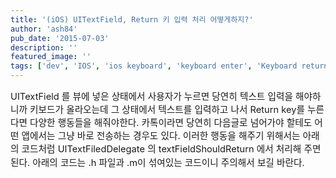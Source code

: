 ```yaml
---
title: '(iOS) UITextField, Return 키 입력 처리 어떻게하지?'
author: 'ash84'
pub_date: '2015-07-03'
description: ''
featured_image: ''
tags: ['dev', 'IOS', 'ios keyboard', 'keyboard enter', 'Keyboard return key', 'UITextField Keyboard', '엔터키 입력']
---
```



<span style="font-size: 11pt;">UITextField 를 뷰에 넣은 상태에서 사용자가 누르면 당연히 텍스트 입력을 해야하니까 키보드가 올라오는데 그 상태에서 텍스트를 입력하고 나서 Return key를 누른다면 다양한 행동들을 해줘야한다. 카톡이라면 당연히 다음글로 넘어가야 할테도 어떤 앱에서는 그냥 바로 전송하는 경우도 있다. 이러한 행동을 해주기 위해서는 아래의 코드처럼 UITextFiledDelegate 의 t</span><span style="font-size: 11pt; line-height: 1.5;">extFieldShouldReturn 에서 처리해 주면 된다. 아래의 코드는 .h 파일과 .m이 섞여있는 코드이니 주의해서 보길 바란다. </span>

<span style="font-size: 11pt; line-height: 1.5;">  
</span>

<span style="font-size: 11pt; line-height: 1.5;">  
</span>

<script src="https://gist.github.com/4586277.js"></script>



